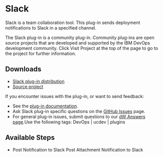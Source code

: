 
# Slack

Slack is a team collaboration tool. This plug-in sends deployment notifications to Slack in a specified channel.

The Slack plug-in is a community plug-in. Community plug-ins are open source projects that are developed and supported by the IBM DevOps development community. Click Visit Project at the top of the page to go to the project for further information.

## Downloads

* [Slack plug-in distribution](https://github.com/UrbanCode/Slack-UCD/releases)
* [Source project](https://github.com/UrbanCode/Slack-UCD)

If you encounter issues with the plug-in, or want to send feedback:

* See the [plug-in documentation](https://github.com/UrbanCode/Slack-UCD/blob/master/doc/IBM%20UrbanCode%20Deploy%20Slack%20Plugin.odt?raw=true).
* Ask Slack plug-in specific questions on the [GitHub Issues](https://github.com/UrbanCode/Slack-UCD/issues) page.
* For general plug-in issues, submit questions to our [dW Answers page](https://community.ibm.com/community/user/wasdevops/urbancode-discussion).Use the following tags: DevOps | ucdev | plugins

## Available Steps

* Post Notification to Slack Post Attachment Notification to Slack
